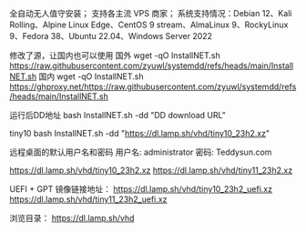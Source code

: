 全自动无人值守安装；
支持各主流 VPS 商家；
系统支持情况：Debian 12、Kali Rolling、Alpine Linux Edge、CentOS 9 stream、AlmaLinux 9、RockyLinux 9、Fedora 38、Ubuntu 22.04、Windows Server 2022

修改了源，让国内也可以使用
国外
wget -qO InstallNET.sh https://raw.githubusercontent.com/zyuwl/systemdd/refs/heads/main/InstallNET.sh 
国内
wget -qO InstallNET.sh https://ghproxy.net/https://raw.githubusercontent.com/zyuwl/systemdd/refs/heads/main/InstallNET.sh 

运行后DD地址
bash InstallNET.sh -dd "DD download URL"

tiny10
bash InstallNET.sh -dd "https://dl.lamp.sh/vhd/tiny10_23h2.xz"

远程桌面的默认用户名和密码
用户名: administrator
密码: Teddysun.com


https://dl.lamp.sh/vhd/tiny10_23h2.xz
https://dl.lamp.sh/vhd/tiny11_23h2.xz

UEFI + GPT 镜像链接地址：
https://dl.lamp.sh/vhd/tiny10_23h2_uefi.xz
https://dl.lamp.sh/vhd/tiny11_23h2_uefi.xz

浏览目录：
https://dl.lamp.sh/vhd


